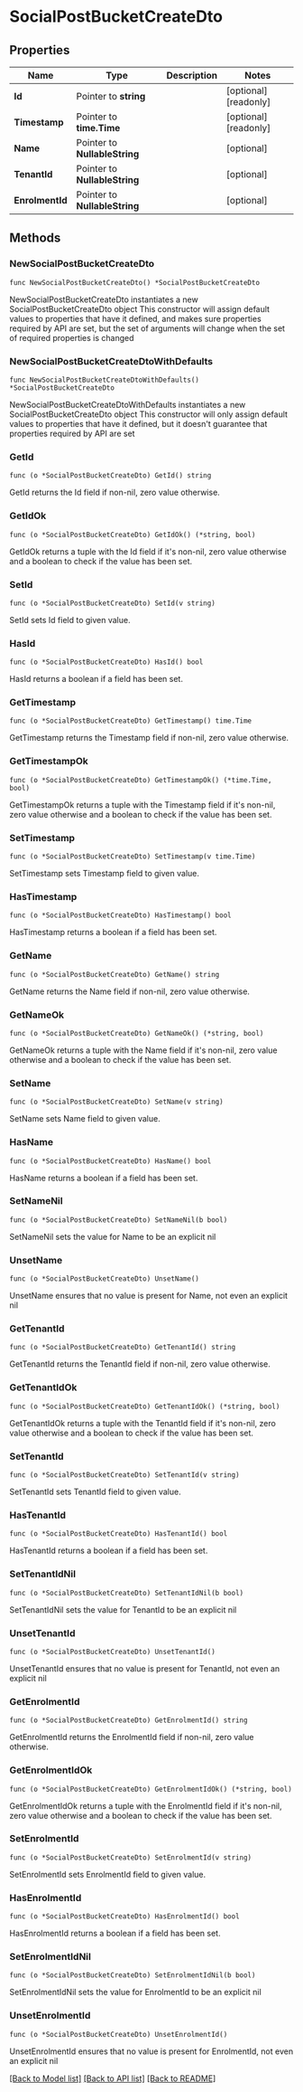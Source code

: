 # SocialPostBucketCreateDto

## Properties

Name | Type | Description | Notes
------------ | ------------- | ------------- | -------------
**Id** | Pointer to **string** |  | [optional] [readonly] 
**Timestamp** | Pointer to **time.Time** |  | [optional] [readonly] 
**Name** | Pointer to **NullableString** |  | [optional] 
**TenantId** | Pointer to **NullableString** |  | [optional] 
**EnrolmentId** | Pointer to **NullableString** |  | [optional] 

## Methods

### NewSocialPostBucketCreateDto

`func NewSocialPostBucketCreateDto() *SocialPostBucketCreateDto`

NewSocialPostBucketCreateDto instantiates a new SocialPostBucketCreateDto object
This constructor will assign default values to properties that have it defined,
and makes sure properties required by API are set, but the set of arguments
will change when the set of required properties is changed

### NewSocialPostBucketCreateDtoWithDefaults

`func NewSocialPostBucketCreateDtoWithDefaults() *SocialPostBucketCreateDto`

NewSocialPostBucketCreateDtoWithDefaults instantiates a new SocialPostBucketCreateDto object
This constructor will only assign default values to properties that have it defined,
but it doesn't guarantee that properties required by API are set

### GetId

`func (o *SocialPostBucketCreateDto) GetId() string`

GetId returns the Id field if non-nil, zero value otherwise.

### GetIdOk

`func (o *SocialPostBucketCreateDto) GetIdOk() (*string, bool)`

GetIdOk returns a tuple with the Id field if it's non-nil, zero value otherwise
and a boolean to check if the value has been set.

### SetId

`func (o *SocialPostBucketCreateDto) SetId(v string)`

SetId sets Id field to given value.

### HasId

`func (o *SocialPostBucketCreateDto) HasId() bool`

HasId returns a boolean if a field has been set.

### GetTimestamp

`func (o *SocialPostBucketCreateDto) GetTimestamp() time.Time`

GetTimestamp returns the Timestamp field if non-nil, zero value otherwise.

### GetTimestampOk

`func (o *SocialPostBucketCreateDto) GetTimestampOk() (*time.Time, bool)`

GetTimestampOk returns a tuple with the Timestamp field if it's non-nil, zero value otherwise
and a boolean to check if the value has been set.

### SetTimestamp

`func (o *SocialPostBucketCreateDto) SetTimestamp(v time.Time)`

SetTimestamp sets Timestamp field to given value.

### HasTimestamp

`func (o *SocialPostBucketCreateDto) HasTimestamp() bool`

HasTimestamp returns a boolean if a field has been set.

### GetName

`func (o *SocialPostBucketCreateDto) GetName() string`

GetName returns the Name field if non-nil, zero value otherwise.

### GetNameOk

`func (o *SocialPostBucketCreateDto) GetNameOk() (*string, bool)`

GetNameOk returns a tuple with the Name field if it's non-nil, zero value otherwise
and a boolean to check if the value has been set.

### SetName

`func (o *SocialPostBucketCreateDto) SetName(v string)`

SetName sets Name field to given value.

### HasName

`func (o *SocialPostBucketCreateDto) HasName() bool`

HasName returns a boolean if a field has been set.

### SetNameNil

`func (o *SocialPostBucketCreateDto) SetNameNil(b bool)`

 SetNameNil sets the value for Name to be an explicit nil

### UnsetName
`func (o *SocialPostBucketCreateDto) UnsetName()`

UnsetName ensures that no value is present for Name, not even an explicit nil
### GetTenantId

`func (o *SocialPostBucketCreateDto) GetTenantId() string`

GetTenantId returns the TenantId field if non-nil, zero value otherwise.

### GetTenantIdOk

`func (o *SocialPostBucketCreateDto) GetTenantIdOk() (*string, bool)`

GetTenantIdOk returns a tuple with the TenantId field if it's non-nil, zero value otherwise
and a boolean to check if the value has been set.

### SetTenantId

`func (o *SocialPostBucketCreateDto) SetTenantId(v string)`

SetTenantId sets TenantId field to given value.

### HasTenantId

`func (o *SocialPostBucketCreateDto) HasTenantId() bool`

HasTenantId returns a boolean if a field has been set.

### SetTenantIdNil

`func (o *SocialPostBucketCreateDto) SetTenantIdNil(b bool)`

 SetTenantIdNil sets the value for TenantId to be an explicit nil

### UnsetTenantId
`func (o *SocialPostBucketCreateDto) UnsetTenantId()`

UnsetTenantId ensures that no value is present for TenantId, not even an explicit nil
### GetEnrolmentId

`func (o *SocialPostBucketCreateDto) GetEnrolmentId() string`

GetEnrolmentId returns the EnrolmentId field if non-nil, zero value otherwise.

### GetEnrolmentIdOk

`func (o *SocialPostBucketCreateDto) GetEnrolmentIdOk() (*string, bool)`

GetEnrolmentIdOk returns a tuple with the EnrolmentId field if it's non-nil, zero value otherwise
and a boolean to check if the value has been set.

### SetEnrolmentId

`func (o *SocialPostBucketCreateDto) SetEnrolmentId(v string)`

SetEnrolmentId sets EnrolmentId field to given value.

### HasEnrolmentId

`func (o *SocialPostBucketCreateDto) HasEnrolmentId() bool`

HasEnrolmentId returns a boolean if a field has been set.

### SetEnrolmentIdNil

`func (o *SocialPostBucketCreateDto) SetEnrolmentIdNil(b bool)`

 SetEnrolmentIdNil sets the value for EnrolmentId to be an explicit nil

### UnsetEnrolmentId
`func (o *SocialPostBucketCreateDto) UnsetEnrolmentId()`

UnsetEnrolmentId ensures that no value is present for EnrolmentId, not even an explicit nil

[[Back to Model list]](../README.md#documentation-for-models) [[Back to API list]](../README.md#documentation-for-api-endpoints) [[Back to README]](../README.md)


